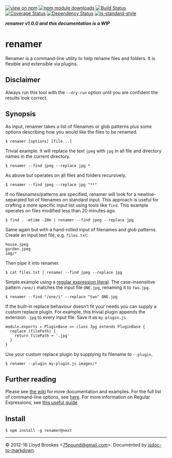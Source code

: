 [![view on npm](http://img.shields.io/npm/v/renamer/next.svg)](https://www.npmjs.org/package/renamer)
[![npm module downloads](http://img.shields.io/npm/dt/renamer.svg)](https://www.npmjs.org/package/renamer)
[![Build Status](https://travis-ci.org/75lb/renamer.svg?branch=next)](https://travis-ci.org/75lb/renamer?branch=next)
[![Coverage Status](https://coveralls.io/repos/github/75lb/renamer/badge.svg?branch=next)](https://coveralls.io/github/75lb/renamer?branch=next)
[![Dependency Status](https://david-dm.org/75lb/renamer.svg)](https://david-dm.org/75lb/renamer)
[![js-standard-style](https://img.shields.io/badge/code%20style-standard-brightgreen.svg)](https://github.com/feross/standard)

***renamer v1.0.0 and this documentation is a WIP***

# renamer
Renamer is a command-line utility to help rename files and folders. It is flexible and extensible via plugins.

## Disclaimer

Always run this tool with the `--dry-run` option until you are confident the results look correct.

## Synopsis

As input, renamer takes a list of filenames or glob patterns plus some options describing how you would like the files to be renamed.

```
$ renamer [options] [file...]
```

Trivial example. It will replace the text `jpeg` with `jpg` in all file and directory names in the current directory.

```
$ renamer --find jpeg --replace jpg *
```

As above but operates on all files and folders recursively.

```
$ renamer --find jpeg --replace jpg "**"
```

If no filesnames/patterns are specified, renamer will look for a newline-separated list of filenames on standard input. This approach is useful for crafting a more specific input list using tools like `find`. This example operates on files modified less than 20 minutes ago.

```
$ find . -mtime -20m | renamer --find jpeg --replace jpg
```

Same again but with a hand-rolled input of filenames and glob patterns. Create an input text file, e.g. `files.txt`:

```
house.jpeg
garden.jpeg
img/*
```

Then pipe it into renamer.

```
$ cat files.txt | renamer --find jpeg --replace jpg
```

Simple example using a [regular expression literal](https://developer.mozilla.org/en-US/docs/Web/JavaScript/Guide/Regular_Expressions). The case-insensitive pattern `/one/i` matches the input file `ONE.jpg`, renaming it to `two.jpg`.

```
$ renamer --find "/one/i" --replace "two" ONE.jpg
```

If the built-in replace behaviour doesn't fit your needs you can supply a custom replace plugin. For example, this trivial plugin appends the extension `.jpg` to every input file. Save it as `my-plugin.js`.

```
module.exports = PluginBase => class Jpg extends PluginBase {
  replace (filePath) {
    return filePath + '.jpg'
  }
}

```

Use your custom replace plugin by supplying its filename to `--plugin`.

```
$ renamer --plugin my-plugin.js images/*
```

## Further reading

Please see [the wiki](https://github.com/75lb/renamer/wiki) for more documentation and examples. For the full list of command-line options, see [here](https://github.com/75lb/renamer/wiki/Renamer-CLI-docs). For more information on Regular Expressions, see [this useful guide](https://developer.mozilla.org/en/docs/Web/JavaScript/Guide/Regular_Expressions).

## Install

```
$ npm install -g renamer@next
```

* * *

&copy; 2012-18 Lloyd Brookes \<75pound@gmail.com\>. Documented by [jsdoc-to-markdown](https://github.com/75lb/jsdoc-to-markdown).
